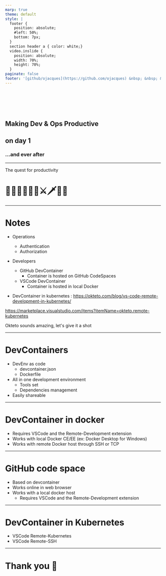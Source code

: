```yaml
---
marp: true
theme: default
style: |
  footer {
    position: absolute;
    #left: 50%;
    bottom: 7px;
  }
  section header a { color: white;}
  video.inslide {
    position: absolute;
    width: 70%;
    height: 70%;
  }
paginate: false
footer: '[github/ojacques](https://github.com/ojacques) &nbsp; &nbsp; &nbsp; &nbsp; &nbsp; &nbsp; [github/angegar](https://github.com/angegar)'
---
```

<!--backgroundImage: url('https://github.com/GoDevOps/productive-on-day-one/raw/main/slides/title.jpg')-->
<br/>
<br/>
<br/>
<br/>

## Making Dev & Ops Productive
## on day 1
### ...and ever after

<!-- 
speaker: Olivier

Thank you. Today, Laurent and I are going to talk about "Documentation as Code" and more specifically CI and CD for documentation.

But first, let us introduce ourselves:

Speakers: Olivier & Laurent
- Short intro

(NOTE: embed Olivier & Laurent's faces / OBS)

Laurent:
Hello I am Laurent, I also work for DXC Technology where I am acting internally as a DevOps Coach and externally as a CI and CD expert. I hope we will manage to show you the benefits of the CI and CD practices for documentation as code, as well as how easy it is to do it.
-->

---

<!--backgroundImage: url('https://github.com/GoDevOps/productive-on-day-one/raw/main/slides/simple.jpg')-->

The quest for productivity

# 🏰🦄🤴👸🐴👻⚔🗡🏴‍☠️

<!-- 

Back to this presentation. 

This presentation is an experience report, because we have learned so much from others through this format.

This presentation is about our quest: the quest for productivity.

Previously, 
- It would take weeks, sometimes months for a new Dev or Ops to be productive
- Getting access to systems was a quest in itself
- ...

Today, it's a very different situation
- ...

-->

---

# Notes

- Operations
  - Authentication
  - Authorization
  
- Developers
  - GitHub DevContainer
    - Container is hosted on GitHub CodeSpaces
  - VSCode DevContainer
    - Container is hosted in local Docker
- DevContainer in kubernetes : https://okteto.com/blog/vs-code-remote-development-in-kubernetes/

https://marketplace.visualstudio.com/items?itemName=okteto.remote-kubernetes

Okteto sounds amazing, let's give it a shot
<!--

Speaker notes

-->

---

# DevContainers

- DevEnv as code
  - devcontainer.json
  - Dockerfile
- All in one development environment
  - Tools set
  - Dependencies management
- Easily shareable
   
---

# DevContainer in docker

- Requires VSCode and the Remote-Development extension
- Works with local Docker CE/EE (ex: Docker Desktop for Windows)
- Works with remote Docker host through SSH or TCP

---

# GitHub code space

- Based on devcontainer
- Works online in web browser
- Works with a local docker host
  - Requires VSCode and the Remote-Development extension

---

# DevContainer in Kubernetes

- VSCode Remote-Kubernetes
- VSCode Remote-SSH


---
# Thank you 🙏
